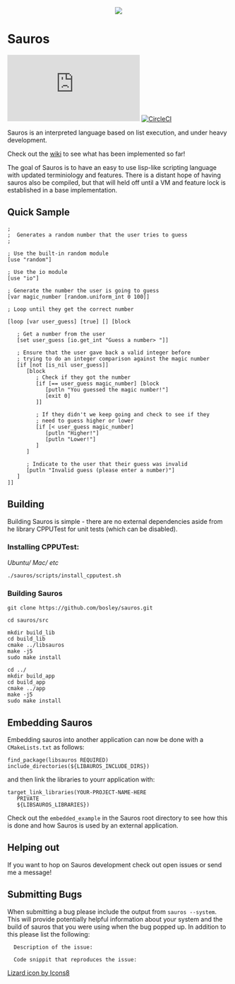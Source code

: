 <p align="center">
  <img src="https://img.icons8.com/ios-glyphs/90/null/lizard.png"/>
</p>

# Sauros


[![GitHub license](https://badgen.net/github/license/Naereen/Strapdown.js)](https://github.com/bosley/sauros/blob/main/LICENSE)
[![CircleCI](https://dl.circleci.com/status-badge/img/gh/sauros/sauros/tree/main.svg?style=svg)](https://dl.circleci.com/status-badge/redirect/gh/sauros/sauros/tree/main)

Sauros is an interpreted language based on list execution, and under heavy development. 

Check out the [wiki](https://github.com/bosley/sauros/wiki) to see what has been implemented so far!

The goal of Sauros is to have an easy to use lisp-like scripting language with updated terminiology and features. 
There is a distant hope of having sauros also be compiled, but that will held off until a VM and feature lock is established in a base implementation. 

## Quick Sample

```
;
;  Generates a random number that the user tries to guess
;

; Use the built-in random module
[use "random"]

; Use the io module
[use "io"]

; Generate the number the user is going to guess
[var magic_number [random.uniform_int 0 100]]

; Loop until they get the correct number

[loop [var user_guess] [true] [] [block

   ; Get a number from the user
   [set user_guess [io.get_int "Guess a number> "]]

   ; Ensure that the user gave back a valid integer before 
   ; trying to do an integer comparison against the magic number
   [if [not [is_nil user_guess]] 
      [block
         ; Check if they got the number
         [if [== user_guess magic_number] [block
            [putln "You guessed the magic number!"]
            [exit 0]
         ]]

         ; If they didn't we keep going and check to see if they
         ; need to guess higher or lower
         [if [< user_guess magic_number] 
            [putln "Higher!"]
            [putln "Lower!"]
         ]
      ]

      ; Indicate to the user that their guess was invalid
      [putln "Invalid guess (please enter a number)"]
   ]
]]
```

## Building

Building Sauros is simple - there are no external dependencies aside from he library CPPUTest for unit tests (which can be disabled).

### Installing CPPUTest:

*Ubuntu/ Mac/ etc*

`./sauros/scripts/install_cpputest.sh`

### Building Sauros

```
git clone https://github.com/bosley/sauros.git

cd sauros/src

mkdir build_lib
cd build_lib
cmake ../libsauros
make -j5
sudo make install

cd ../
mkdir build_app
cd build_app
cmake ../app
make -j5
sudo make install
```

## Embedding Sauros

Embedding sauros into another application can now be done with a `CMakeLists.txt` as follows:

```
find_package(libsauros REQUIRED)
include_directories(${LIBAUROS_INCLUDE_DIRS})
```

and then link the libraries to yourr application with:

```
target_link_libraries(YOUR-PROJECT-NAME-HERE
   PRIVATE
   ${LIBSAUROS_LIBRARIES})
```

Check out the `embedded_example` in the Sauros root directory to see how this is done and how Sauros is used by an external application.

## Helping out

If you want to hop on Sauros development check out open issues or send me a message!

## Submitting Bugs

When submitting a bug please include the output from `sauros --system`. This will provide potentially helpful information about your system and the build of sauros that you were using when the bug popped up. In addition to this please list the following:

```
  Description of the issue:

  Code snippit that reproduces the issue:
```


<a target="_blank" href="https://icons8.com/icon/103610/lizard">Lizard icon by Icons8</a>

